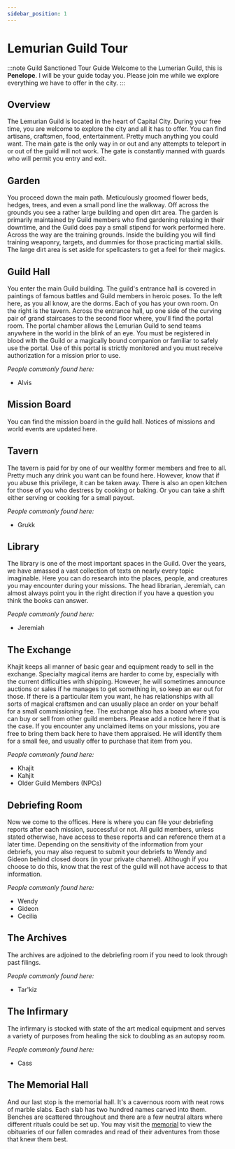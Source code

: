 ```yaml
---
sidebar_position: 1
---
```


# Lemurian Guild Tour

:::note Guild Sanctioned Tour Guide
Welcome to the Lumerian Guild, this is **Penelope**. I will be your guide today you. Please join me while we explore everything we have to offer in the city.
:::

## Overview

The Lemurian Guild is located in the heart of Capital City. During your free time, you are welcome to explore the city and all it has to offer. You can find artisans, craftsmen, food, entertainment. Pretty much anything you could want. The main gate is the only way in or out and any attempts to teleport in or out of the guild will not work. The gate is constantly manned with guards who will permit you entry and exit.

## Garden

You proceed down the main path. Meticulously groomed flower beds, hedges, trees, and even a small pond line the walkway. Off across the grounds you see a rather large building and open dirt area.
The garden is primarily maintained by Guild members who find gardening relaxing in their downtime, and the Guild does pay a small stipend for work performed here. 
Across the way are the training grounds. Inside the building you will find training weaponry, targets, and dummies for those practicing martial skills. The large dirt area is set aside for spellcasters to get a feel for their magics.

## Guild Hall

You enter the main Guild building. The guild's entrance hall is covered in paintings of famous battles and Guild members in heroic poses.
To the left here, as you all know, are the dorms. Each of you has your own room. On the right is the tavern. Across the entrance hall, up one side of the curving pair of grand staircases to the second floor where, you'll find the portal room.
The portal chamber allows the Lemurian Guild to send teams anywhere in the world in the blink of an eye. You must be registered in blood with the Guild or a magically bound companion or familiar to safely use the portal. Use of this portal is strictly monitored and you must receive authorization for a mission prior to use.

*People commonly found here:*
- Alvis

## Mission Board

You can find the mission board in the guild hall. Notices of missions and world events are updated here. 

## Tavern

The tavern is paid for by one of our wealthy former members and free to all. Pretty much any drink you want can be found here. However, know that if you abuse this privilege, it can be taken away. There is also an open kitchen for those of you who destress by cooking or baking. Or you can take a shift either serving or cooking for a small payout.

*People commonly found here:*
- Grukk

## Library 

The library is one of the most important spaces in the Guild. Over the years, we have amassed a vast collection of texts on nearly every topic imaginable. Here you can do research into the places, people, and creatures you may encounter during your missions. The head librarian, Jeremiah, can almost always point you in the right direction if you have a question you think the books can answer.

*People commonly found here:*
- Jeremiah

## The Exchange

Khajit keeps all manner of basic gear and equipment ready to sell in the exchange. Specialty magical items are harder to come by, especially with the current difficulties with shipping. However, he will sometimes announce auctions or sales if he manages to get something in, so keep an ear out for those. If there is a particular item you want, he has relationships with all sorts of magical craftsmen and can usually place an order on your behalf for a small commissioning fee. 
The exchange also has a board where you can buy or sell from other guild members. Please add a notice here if that is the case. If you encounter any unclaimed items on your missions, you are free to bring them back here to have them appraised. He will identify them for a small fee, and usually offer to purchase that item from you.

*People commonly found here:*
- Khajit
- Kahjit
- Older Guild Members (NPCs)

## Debriefing Room

Now we come to the offices. Here is where you can file your debriefing reports after each mission, successful or not. All guild members, unless stated otherwise, have access to these reports and can reference them at a later time.
Depending on the sensitivity of the information from your debriefs, you may also request to submit your debriefs to Wendy and Gideon behind closed doors (in your private channel). Although if you choose to do this, know that the rest of the guild will not have access to that information.

*People commonly found here:*
- Wendy
- Gideon
- Cecilia

## The Archives

The archives are adjoined to the debriefing room if you need to look through past filings. 

*People commonly found here:*
- Tar'kiz

## The Infirmary

The infirmary is stocked with state of the art medical equipment and serves a variety of purposes from healing the sick to doubling as an autopsy room. 

*People commonly found here:*
- Cass

## The Memorial Hall

And our last stop is the memorial hall. It's a cavernous room with neat rows of marble slabs. Each slab has two hundred names carved into them. Benches are scattered throughout and there are a few neutral altars where different rituals could be set up. 
You may visit the [memorial](/memorial) to view the obituaries of our fallen comrades and read of their adventures from those that knew them best.